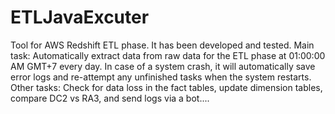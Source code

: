# ETLJavaExcuter
Tool for AWS Redshift ETL phase. It has been developed and tested.
Main task: Automatically extract data from raw data for the ETL phase at 01:00:00 AM GMT+7 every day. In case of a system crash, 
it will automatically save error logs and re-attempt any unfinished tasks when the system restarts.
Other tasks: Check for data loss in the fact tables, update dimension tables, compare DC2 vs RA3, and send logs via a bot....
